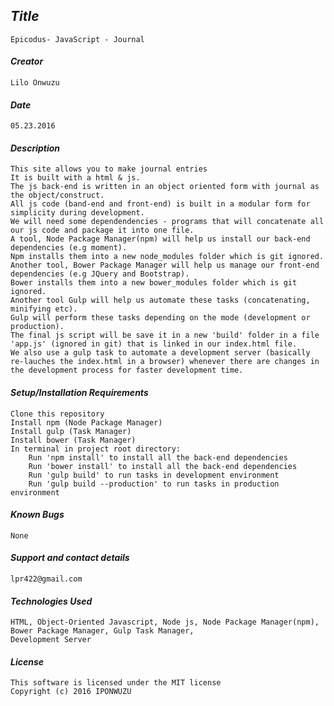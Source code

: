 ## _Title_
	Epicodus- JavaScript - Journal
	
#### _Creator_
	Lilo Onwuzu 
	
#### _Date_
	05.23.2016

#### _Description_
	This site allows you to make journal entries 
	It is built with a html & js.
	The js back-end is written in an object oriented form with journal as the object/construct.
	All js code (band-end and front-end) is built in a modular form for simplicity during development.
	We will need some dependendencies - programs that will concatenate all our js code and package it into one file.
	A tool, Node Package Manager(npm) will help us install our back-end dependencies (e.g moment).
	Npm installs them into a new node_modules folder which is git ignored.
	Another tool, Bower Package Manager will help us manage our front-end dependencies (e.g JQuery and Bootstrap).
	Bower installs them into a new bower_modules folder which is git ignored.
	Another tool Gulp will help us automate these tasks (concatenating, minifying etc).
	Gulp will perform these tasks depending on the mode (development or production).
	The final js script will be save it in a new 'build' folder in a file 'app.js' (ignored in git) that is linked in our index.html file.
	We also use a gulp task to automate a development server (basically re-lauches the index.html in a browser) whenever there are changes in the development process for faster development time.
	
#### _Setup/Installation Requirements_
	Clone this repository
	Install npm (Node Package Manager)
	Install gulp (Task Manager)
	Install bower (Task Manager)
	In terminal in project root directory:
		Run 'npm install' to install all the back-end dependencies
		Run 'bower install' to install all the back-end dependencies
		Run 'gulp build' to run tasks in development environment
		Run 'gulp build --production' to run tasks in production environment

#### _Known Bugs_
 	None

#### _Support and contact details_
	lpr422@gmail.com
	
#### _Technologies Used_
	HTML, Object-Oriented Javascript, Node js, Node Package Manager(npm), Bower Package Manager, Gulp Task Manager, 
	Development Server

#### _License_
	This software is licensed under the MIT license
	Copyright (c) 2016 IPONWUZU


